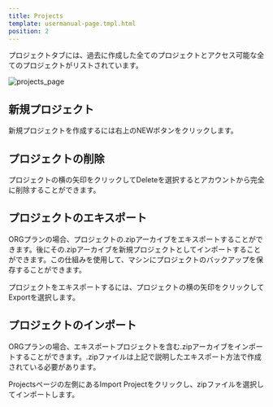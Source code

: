 ```yaml
---
title: Projects
template: usermanual-page.tmpl.html
position: 2
---
```


プロジェクトタブには、過去に作成した全てのプロジェクトとアクセス可能な全てのプロジェクトがリストされています。

![projects_page][1]

## 新規プロジェクト

新規プロジェクトを作成するには右上のNEWボタンをクリックします。

## プロジェクトの削除

プロジェクトの横の矢印をクリックしてDeleteを選択するとアカウントから完全に削除することができます。

## プロジェクトのエキスポート

ORGプランの場合、プロジェクトの.zipアーカイブをエキスポートすることができます。後にその.zipアーカイブを新規プロジェクトとしてインポートすることができます。この仕組みを使用して、マシンにプロジェクトのバックアップを保存することができます。

プロジェクトをエキスポートするには、プロジェクトの横の矢印をクリックしてExportを選択します。

## プロジェクトのインポート

ORGプランの場合、エキスポートプロジェクトを含む.zipアーカイブをインポートすることができます。.zipファイルは上記で説明したエキスポート方法で作成されている必要があります。

Projectsページの左側にあるImport Projectをクリックし、zipファイルを選択してインポートします。

[1]: /images/platform/profile.png "プロジェクト"

